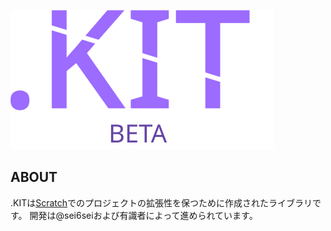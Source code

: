 ![.KITicon](https://github.com/nekogakure/.KIT/blob/main/src/favicon.svg)
## ABOUT
.KITは[Scratch](https://scratch.mit.edu)でのプロジェクトの拡張性を保つために作成されたライブラリです。
開発は@sei6seiおよび有識者によって進められています。
